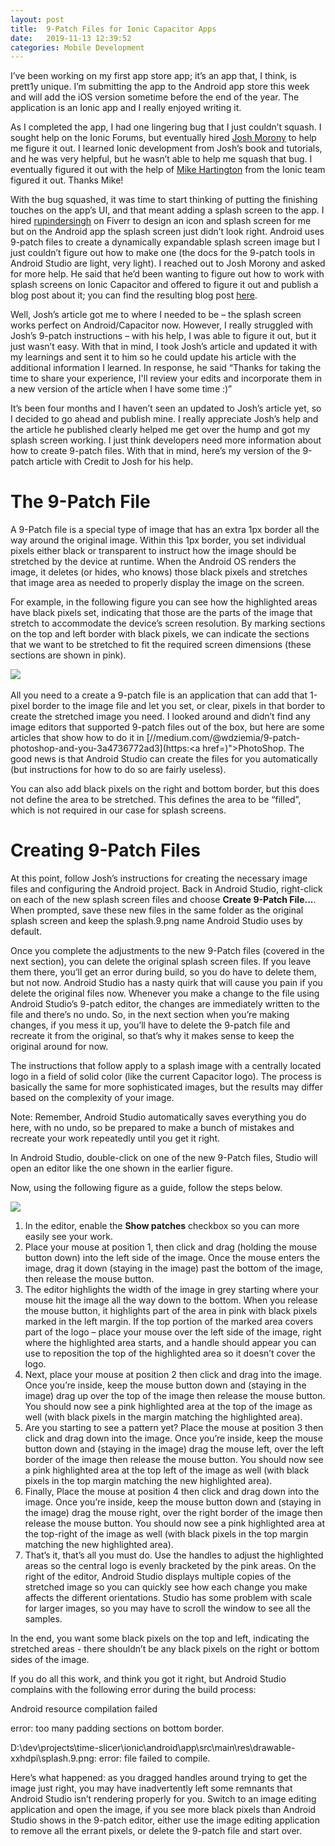 ```yaml
---
layout: post
title:  9-Patch Files for Ionic Capacitor Apps
date:   2019-11-13 12:39:52
categories: Mobile Development
---
```

I’ve been working on my first app store app; it’s an app that, I think, is prett1y unique. I’m submitting the app to the Android app store this week and will add the iOS version sometime before the end of the year. The application is an Ionic app and I really enjoyed writing it.

As I completed the app, I had one lingering bug that I just couldn’t squash. I sought help on the Ionic Forums, but eventually hired [Josh Morony](https://www.joshmorony.com/) to help me figure it out. I learned Ionic development from Josh’s book and tutorials, and he was very helpful, but he wasn’t able to help me squash that bug. I eventually figured it out with the help of [Mike Hartington](https://mhartington.io/) from the Ionic team figured it out. Thanks Mike!

With the bug squashed, it was time to start thinking of putting the finishing touches on the app’s UI, and that meant adding a splash screen to the app. I hired [rupindersingh](https://www.fiverr.com/rupindersingh) on Fiverr to design an icon and splash screen for me but on the Android app the splash screen just didn’t look right. Android uses 9-patch files to create a dynamically expandable splash screen image but I just couldn’t figure out how to make one (the docs for the 9-patch tools in Android Studio are light, very light). I reached out to Josh Morony and asked for more help. He said that he’d been wanting to figure out how to work with splash screens on Ionic Capacitor and offered to figure it out and publish a blog post about it; you can find the resulting blog post [here](https://www.joshmorony.com/creating-a-dynamic-universal-splash-screen-for-capacitor-android/).

Well, Josh’s article got me to where I needed to be – the splash screen works perfect on Android/Capacitor now. However, I really struggled with Josh’s 9-patch instructions – with his help, I was able to figure it out, but it just wasn’t easy. With that in mind, I took Josh’s article and updated it with my learnings and sent it to him so he could update his article with the additional information I learned. In response, he said “Thanks for taking the time to share your experience, I'll review your edits and incorporate them in a new version of the article when I have some time :)”

It’s been four months and I haven’t seen an updated to Josh’s article yet, so I decided to go ahead and publish mine. I really appreciate Josh’s help and the article he published clearly helped me get over the hump and got my splash screen working. I just think developers need more information about how to create 9-patch files. With that in mind, here’s my version of the 9-patch article with Credit to Josh for his help.

The 9-Patch File
================

A 9-Patch file is a special type of image that has an extra 1px border all the way around the original image. Within this 1px border, you set individual pixels either black or transparent to instruct how the image should be stretched by the device at runtime. When the Android OS renders the image, it deletes (or hides, who knows) those black pixels and stretches that image area as needed to properly display the image on the screen.

For example, in the following figure you can see how the highlighted areas have black pixels set, indicating that those are the parts of the image that stretch to accommodate the device’s screen resolution. By marking sections on the top and left border with black pixels, we can indicate the sections that we want to be stretched to fit the required screen dimensions (these sections are shown in pink).

![](images/stories/2019/9-patch_01.png) 

All you need to a create a 9-patch file is an application that can add that 1-pixel border to the image file and let you set, or clear, pixels in that border to create the stretched image you need. I looked around and didn’t find any image editors that supported 9-patch files out of the box, but here are some articles that show how to do it in [//medium.com/@wdziemia/9-patch-photoshop-and-you-3a4736772ad3](https:<a href=)">PhotoShop. The good news is that Android Studio can create the files for you automatically (but instructions for how to do so are fairly useless).

You can also add black pixels on the right and bottom border, but this does not define the area to be stretched. This defines the area to be “filled”, which is not required in our case for splash screens.

Creating 9-Patch Files
======================

At this point, follow Josh’s instructions for creating the necessary image files and configuring the Android project. Back in Android Studio, right-click on each of the new splash screen files and choose **Create 9-Patch File...**. When prompted, save these new files in the same folder as the original splash screen and keep the splash.9.png name Android Studio uses by default.

Once you complete the adjustments to the new 9-Patch files (covered in the next section), you can delete the original splash screen files. If you leave them there, you’ll get an error during build, so you do have to delete them, but not now. Android Studio has a nasty quirk that will cause you pain if you delete the original files now. Whenever you make a change to the file using Android Studio’s 9-patch editor, the changes are immediately written to the file and there’s no undo. So, in the next section when you’re making changes, if you mess it up, you’ll have to delete the 9-patch file and recreate it from the original, so that’s why it makes sense to keep the original around for now.

The instructions that follow apply to a splash image with a centrally located logo in a field of solid color (like the current Capacitor logo). The process is basically the same for more sophisticated images, but the results may differ based on the complexity of your image.

Note: Remember, Android Studio automatically saves everything you do here, with no undo, so be prepared to make a bunch of mistakes and recreate your work repeatedly until you get it right.

In Android Studio, double-click on one of the new 9-Patch files, Studio will open an editor like the one shown in the earlier figure.

Now, using the following figure as a guide, follow the steps below.

![](images/stories/2019/9-patch_02.png)

1.  In the editor, enable the **Show patches** checkbox so you can more easily see your work.
2.  Place your mouse at position 1, then click and drag (holding the mouse button down) into the left side of the image. Once the mouse enters the image, drag it down (staying in the image) past the bottom of the image, then release the mouse button.
3.  The editor highlights the width of the image in grey starting where your mouse hit the image all the way down to the bottom. When you release the mouse button, it highlights part of the area in pink with black pixels marked in the left margin. If the top portion of the marked area covers part of the logo – place your mouse over the left side of the image, right where the highlighted area starts, and a handle should appear you can use to reposition the top of the highlighted area so it doesn’t cover the logo.
4.  Next, place your mouse at position 2 then click and drag into the image. Once you’re inside, keep the mouse button down and (staying in the image) drag up over the top of the image then release the mouse button. You should now see a pink highlighted area at the top of the image as well (with black pixels in the margin matching the highlighted area).
5.  Are you starting to see a pattern yet? Place the mouse at position 3 then click and drag down into the image. Once you’re inside, keep the mouse button down and (staying in the image) drag the mouse left, over the left border of the image then release the mouse button. You should now see a pink highlighted area at the top left of the image as well (with black pixels in the top margin matching the new highlighted area).
6.  Finally, Place the mouse at position 4 then click and drag down into the image. Once you’re inside, keep the mouse button down and (staying in the image) drag the mouse right, over the right border of the image then release the mouse button. You should now see a pink highlighted area at the top-right of the image as well (with black pixels in the top margin matching the new highlighted area).
7.  That’s it, that’s all you must do. Use the handles to adjust the highlighted areas so the central logo is evenly bracketed by the pink areas. On the right of the editor, Android Studio displays multiple copies of the stretched image so you can quickly see how each change you make affects the different orientations. Studio has some problem with scale for larger images, so you may have to scroll the window to see all the samples.

In the end, you want some black pixels on the top and left, indicating the stretched areas - there shouldn’t be any black pixels on the right or bottom sides of the image.

If you do all this work, and think you got it right, but Android Studio complains with the following error during the build process:

Android resource compilation failed

error: too many padding sections on bottom border.

D:\\dev\\projects\\time-slicer\\ionic\\android\\app\\src\\main\\res\\drawable-xxhdpi\\splash.9.png: error: file failed to compile.

Here’s what happened: as you dragged handles around trying to get the image just right, you may have inadvertently left some remnants that Android Studio isn’t rendering properly for you. Switch to an image editing application and open the image, if you see more black pixels than Android Studio shows in the 9-patch editor, either use the image editing application to remove all the errant pixels, or delete the 9-patch file and start over.